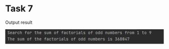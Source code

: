 Task 7
=====================

Output result

![](https://github.com/DzmitrySiarheyeu/Epam/blob/main/Second-chapter-of-the-course/Decomposition%20using%20methods%20(subroutines)/Task%207/img/1.PNG)
